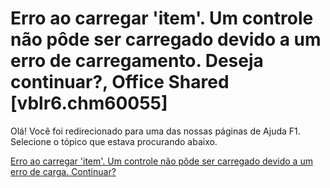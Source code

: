 
# Erro ao carregar 'item'. Um controle não pôde ser carregado devido a um erro de carregamento. Deseja continuar?, Office Shared [vblr6.chm60055]

Olá! Você foi redirecionado para uma das nossas páginas de Ajuda F1. Selecione o tópico que estava procurando abaixo.

[Erro ao carregar 'item'. Um controle não pôde ser carregado devido a um erro de carga. Continuar?](http://msdn.microsoft.com/library/b4fde3e3-628f-06cb-495f-6d2a59b0f1e0%28Office.15%29.aspx)
